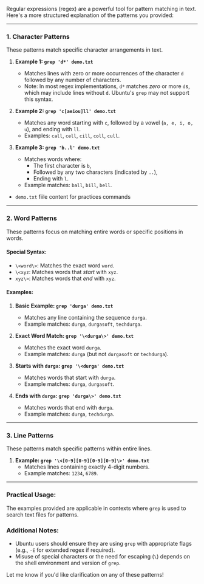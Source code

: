 Regular expressions (regex) are a powerful tool for pattern matching in text. Here's a more structured explanation of the patterns you provided:

---

### **1. Character Patterns**
These patterns match specific character arrangements in text.

1. **Example 1: `grep 'd*' demo.txt`**
   - Matches lines with zero or more occurrences of the character `d` followed by any number of characters.
   - Note: In most regex implementations, `d*` matches *zero* or more `d`s, which may include lines without `d`. Ubuntu's `grep` may not support this syntax.

2. **Example 2: `grep 'c[aeiou]ll' demo.txt`**
   - Matches any word starting with `c`, followed by a vowel (`a, e, i, o, u`), and ending with `ll`.
   - Examples: `call`, `cell`, `cill`, `coll`, `cull`.

3. **Example 3: `grep 'b..l' demo.txt`**
   - Matches words where:
     - The first character is `b`,
     - Followed by any two characters (indicated by `..`),
     - Ending with `l`.
   - Example matches: `ball`, `bill`, `bell`.

- `demo.txt` fiile content for practices commands 


---

### **2. Word Patterns**
These patterns focus on matching entire words or specific positions in words.

#### Special Syntax:
- `\<word\>`: Matches the exact word `word`.
- `\<xyz`: Matches words that *start* with `xyz`.
- `xyz\>`: Matches words that *end* with `xyz`.

#### Examples:

1. **Basic Example: `grep 'durga' demo.txt`**
   - Matches any line containing the sequence `durga`.
   - Example matches: `durga`, `durgasoft`, `techdurga`.

2. **Exact Word Match: `grep '\<durga\>' demo.txt`**
   - Matches the exact word `durga`.
   - Example matches: `durga` (but not `durgasoft` or `techdurga`).

3. **Starts with `durga`: `grep '\<durga' demo.txt`**
   - Matches words that start with `durga`.
   - Example matches: `durga`, `durgasoft`.

4. **Ends with `durga`: `grep 'durga\>' demo.txt`**
   - Matches words that end with `durga`.
   - Example matches: `durga`, `techdurga`.

---

### **3. Line Patterns**
These patterns match specific patterns within entire lines.

1. **Example: `grep '\<[0-9][0-9][0-9][0-9]\>' demo.txt`**
   - Matches lines containing exactly 4-digit numbers.
   - Example matches: `1234`, `6789`.

---

### **Practical Usage:**
The examples provided are applicable in contexts where `grep` is used to search text files for patterns. 

### Additional Notes:
- Ubuntu users should ensure they are using `grep` with appropriate flags (e.g., `-E` for extended regex if required).
- Misuse of special characters or the need for escaping (`\`) depends on the shell environment and version of `grep`.

Let me know if you'd like clarification on any of these patterns!